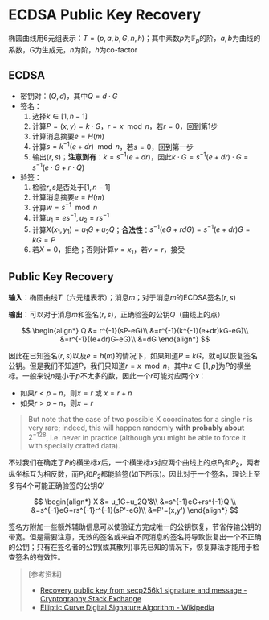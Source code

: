 # ECDSA Public Key Recovery

椭圆曲线用6元组表示：$T=(p,a,b,G,n,h)$；其中素数$p$为$\mathbb{F}_p$的阶，$a,b$为曲线的系数，$G$为生成元，$n$为阶，$h$为co-factor

## ECDSA

- 密钥对：$(Q,d)$，其中$Q = d\cdot G$
- 签名：
  1. 选择$k\in [1,n-1]$
  2. 计算$P = (x,y)=k\cdot G$，$r=x\mod n$，若$r=0$，回到第1步
  3. 计算消息摘要$e=H(m)$
  4. 计算$s=k^{-1}(e+dr)\mod n$，若$s=0$，回到第一步
  5. 输出$(r,s)$；**注意到有**：$k=s^{-1}(e+dr)$，因此$k\cdot G = s^{-1}(e+dr)\cdot G=s^{-1}(e\cdot G+r\cdot Q)$
- 验签：
  1. 检验$r,s$是否处于$[1,n-1]$
  2. 计算消息摘要$e=H(m)$
  3. 计算$w=s^{-1}\mod n$
  4. 计算$u_1 = es^{-1},u_2 = rs^{-1}$
  5. 计算$X(x_1,y_1)=u_1G+u_2Q$；**合法性**：$s^{-1}(eG+rdG)=s^{-1}(e+dr)G=kG=P$
  6. 若$X=0$，拒绝；否则计算$v = x_1$，若$v=r$，接受

## Public Key Recovery

**输入**：椭圆曲线$T$（六元组表示）；消息$m$；对于消息$m$的ECDSA签名$(r,s)$

**输出**：可以对于消息$m$和签名$(r,s)$，正确验签的公钥$Q$（曲线上的点）

$$
\begin{align*}
Q &= r^{-1}(sP-eG)\\
&=r^{-1}(k^{-1}(e+dr)kG-eG)\\
&=r^{-1}((e+dr)G-eG)\\
&=dG
\end{align*}
$$

因此在已知签名$(r,s)$以及$e=h(m)$的情况下，如果知道$P=kG$，就可以恢复签名公钥。但是我们不知道$P$，我们只知道$r=x\mod n$，其中$x\in [1,p]$为$P$的横坐标。一般来说$n$是小于$p$不太多的数，因此一个$r$可能对应两个$x$：

- 如果$r<p-n$，则$x=r$ 或 $x=r+n$
- 如果$r>p-n$，则$x=r$

> But note that the case of two possible X coordinates for a single $r$ is very rare; indeed, this will happen randomly **with probably about** $2^{−128}$, i.e. never in practice (although you might be able to force it with specially crafted data). 

不过我们在确定了$P$的横坐标$x$后，一个横坐标$x$对应两个曲线上的点$P_1$和$P_2$，两者纵坐标互为相反数，而$P_1$和$P_2$都能验签(如下所示)。因此对于一个签名，理论上至多有4个可能正确验签的公钥$Q'$

$$
\begin{align*}
X &= u_1G+u_2Q'&\\
&=s^{-1}eG+rs^{-1}Q'\\
&=s^{-1}eG+rs^{-1}r^{-1}(sP'-eG)\\
&=P'=(x,y')
\end{align*}
$$

签名方附加一些额外辅助信息可以使验证方完成唯一的公钥恢复，节省传输公钥的带宽。但是需要注意，无效的签名或来自不同消息的签名将导致恢复出一个不正确的公钥；只有在签名者的公钥(或其散列)事先已知的情况下，恢复算法才能用于检查签名的有效性。

> [参考资料]
>
> - [Recovery public key from secp256k1 signature and message - Cryptography Stack Exchange](https://crypto.stackexchange.com/questions/60218/recovery-public-key-from-secp256k1-signature-and-message)
> - [Elliptic Curve Digital Signature Algorithm - Wikipedia](https://en.wikipedia.org/wiki/Elliptic_Curve_Digital_Signature_Algorithm)